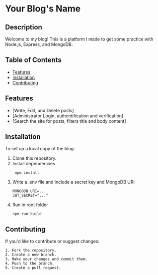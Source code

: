 # Your Blog's Name

## Description
Welcome to my blog! This is a platform I made to get some practice with Node.js, Express, and MongoDB.

## Table of Contents
- [Features](#features)
- [Installation](#installation)
- [Contributing](#contributing)

## Features
- [Write, Edit, and Delete posts]
- [Administrator Login, authentification and verification]
- [Search the site for posts, filters title and body content]

## Installation
To set up a local copy of the blog:

1. Clone this repository.
2. Install dependencies
   ```shell
    npm install
4. Write a .env file and include a secret key and MongoDB URI
    ```shell
   MONGODB_URI=...
   JWT_SECRET="..."
5. Run in root folder
    ```shell
    npm run build

## Contributing
   If you'd like to contribute or suggest changes:

    1. Fork the repository.
    2. Create a new branch.
    3. Make your changes and commit them.
    4. Push to the branch.
    5. Create a pull request.
